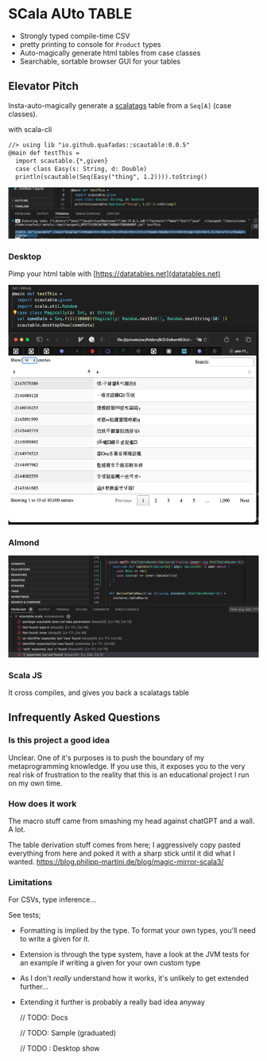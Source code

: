 
# SCala AUto TABLE

- Strongly typed compile-time CSV
- pretty printing to console for `Product` types
- Auto-magically generate html tables from case classes
- Searchable, sortable browser GUI for your tables

## Elevator Pitch
Insta-auto-magically generate a [scalatags](https://github.com/com-lihaoyi/scalatags) table from a `Seq[A]` (case classes).

with scala-cli
```
//> using lib "io.github.quafadas::scautable:0.0.5"
@main def testThis =
  import scautable.{*,given}
  case class Easy(s: String, d: Double)
  println(scautable(Seq(Easy("thing", 1.2)))).toString()
```

![tostring](toString.png)
### Desktop
Pimp your html table with [https://datatables.net](datatables.net)

![desktop](desktop.png)

### Almond
![almond](almond.png)

### Scala JS
It cross compiles, and gives you back a scalatags table

## Infrequently Asked Questions
### Is this project a good idea
Unclear. One of it's purposes is to push the boundary of my metaprogramming knowledge. If you use this, it exposes you to the very real risk of frustration to the reality that this is an educational project I run on my own time.

### How does it work

The macro stuff came from smashing my head against chatGPT and a wall. A lot.

The table derivation stuff comes from here;
I aggressively copy pasted everything from here and poked it with a sharp stick until it did what I wanted.
https://blog.philipp-martini.de/blog/magic-mirror-scala3/

### Limitations

For CSVs, type inference...

See tests;
- Formatting is implied by the type. To format your own types, you'll need to write a given for it.
- Extension is through the type system, have a look at the JVM tests for an example if writing a given for your own custom type
- As I don't _really_ understand how it works, it's unlikely to get extended further...
- Extending it further is probably a really bad idea anyway



    // TODO: Docs

    // TODO: Sample (graduated)

    // TODO : Desktop show